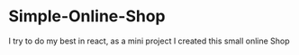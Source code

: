 # Simple-Online-Shop
I try to do my best in react, as a mini project I created this small online Shop
